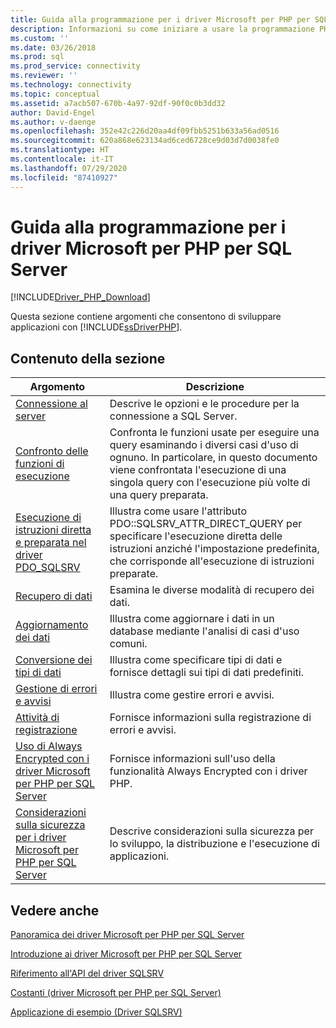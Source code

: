 ```yaml
---
title: Guida alla programmazione per i driver Microsoft per PHP per SQL Server
description: Informazioni su come iniziare a usare la programmazione PHP usando i driver Microsoft per PHP per SQL Server.
ms.custom: ''
ms.date: 03/26/2018
ms.prod: sql
ms.prod_service: connectivity
ms.reviewer: ''
ms.technology: connectivity
ms.topic: conceptual
ms.assetid: a7acb507-670b-4a97-92df-90f0c0b3dd32
author: David-Engel
ms.author: v-daenge
ms.openlocfilehash: 352e42c226d20aa4df09fbb5251b633a56ad0516
ms.sourcegitcommit: 620a868e623134ad6ced6728ce9d03d7d0038fe0
ms.translationtype: HT
ms.contentlocale: it-IT
ms.lasthandoff: 07/29/2020
ms.locfileid: "87410927"
---
```

# <a name="programming-guide-for-the-microsoft-drivers-for-php-for-sql-server"></a>Guida alla programmazione per i driver Microsoft per PHP per SQL Server
[!INCLUDE[Driver_PHP_Download](../../includes/driver_php_download.md)]

Questa sezione contiene argomenti che consentono di sviluppare applicazioni con [!INCLUDE[ssDriverPHP](../../includes/ssdriverphp_md.md)].  
  
## <a name="in-this-section"></a>Contenuto della sezione  
  
|Argomento|Descrizione|  
|---------|---------------|  
|[Connessione al server](../../connect/php/connecting-to-the-server.md)|Descrive le opzioni e le procedure per la connessione a SQL Server.|  
|[Confronto delle funzioni di esecuzione](../../connect/php/comparing-execution-functions.md)|Confronta le funzioni usate per eseguire una query esaminando i diversi casi d'uso di ognuno. In particolare, in questo documento viene confrontata l'esecuzione di una singola query con l'esecuzione più volte di una query preparata.|  
|[Esecuzione di istruzioni diretta e preparata nel driver PDO_SQLSRV](../../connect/php/direct-statement-execution-prepared-statement-execution-pdo-sqlsrv-driver.md)|Illustra come usare l'attributo PDO::SQLSRV_ATTR_DIRECT_QUERY per specificare l'esecuzione diretta delle istruzioni anziché l'impostazione predefinita, che corrisponde all'esecuzione di istruzioni preparate.|  
|[Recupero di dati](../../connect/php/retrieving-data.md)|Esamina le diverse modalità di recupero dei dati.|  
|[Aggiornamento dei dati](../../connect/php/updating-data-microsoft-drivers-for-php-for-sql-server.md)|Illustra come aggiornare i dati in un database mediante l'analisi di casi d'uso comuni.|  
|[Conversione dei tipi di dati](../../connect/php/converting-data-types.md)|Illustra come specificare tipi di dati e fornisce dettagli sui tipi di dati predefiniti.|  
|[Gestione di errori e avvisi](../../connect/php/handling-errors-and-warnings.md)|Illustra come gestire errori e avvisi.|  
|[Attività di registrazione](../../connect/php/logging-activity.md)|Fornisce informazioni sulla registrazione di errori e avvisi.|  
|[Uso di Always Encrypted con i driver Microsoft per PHP per SQL Server](../../connect/php/using-always-encrypted-php-drivers.md)|Fornisce informazioni sull'uso della funzionalità Always Encrypted con i driver PHP.|  
|[Considerazioni sulla sicurezza per i driver Microsoft per PHP per SQL Server](../../connect/php/security-considerations-for-php-sql-driver.md)|Descrive considerazioni sulla sicurezza per lo sviluppo, la distribuzione e l'esecuzione di applicazioni.|  
  
## <a name="see-also"></a>Vedere anche  
[Panoramica dei driver Microsoft per PHP per SQL Server](../../connect/php/overview-of-the-php-sql-driver.md)

[Introduzione ai driver Microsoft per PHP per SQL Server](../../connect/php/getting-started-with-the-php-sql-driver.md)

[Riferimento all'API del driver SQLSRV](../../connect/php/sqlsrv-driver-api-reference.md)

[Costanti &#40;driver Microsoft per PHP per SQL Server&#41;](../../connect/php/constants-microsoft-drivers-for-php-for-sql-server.md)

[Applicazione di esempio &#40;Driver SQLSRV&#41;](../../connect/php/example-application-sqlsrv-driver.md)  
  
